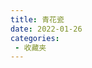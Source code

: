 ```yaml
---
title: 青花瓷
date: 2022-01-26
categories:
 - 收藏夹
---
```

<window />


<bilibili src="//player.bilibili.com/player.html?aid=338390250&bvid=BV13R4y1u7oW&cid=491794070&page=1"></bilibili>